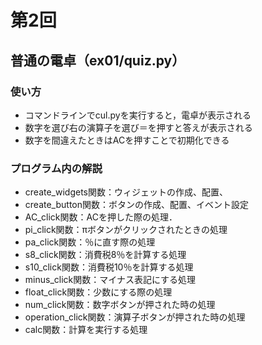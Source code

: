 # 第2回
## 普通の電卓（ex01/quiz.py）
### 使い方
* コマンドラインでcul.pyを実行すると，電卓が表示される
* 数字を選び右の演算子を選び＝を押すと答えが表示される
* 数字を間違えたときはACを押すことで初期化できる
### プログラム内の解説
* create_widgets関数：ウィジェットの作成、配置、
* create_button関数：ボタンの作成、配置、イベント設定
* AC_click関数：ACを押した際の処理．
* pi_click関数：πボタンがクリックされたときの処理
* pa_click関数：％に直す際の処理
* s8_click関数：消費税8％を計算する処理
* s10_click関数：消費税10％を計算する処理
* minus_click関数：マイナス表記にする処理
* float_click関数：少数にする際の処理
* num_click関数：数字ボタンが押された時の処理
* operation_click関数：演算子ボタンが押された時の処理
* calc関数：計算を実行する処理